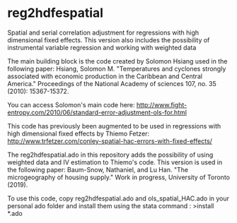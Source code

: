 # reg2hdfespatial
Spatial and serial correlation adjustment for regressions with high dimensional fixed effects. This version also includes the possibility of instrumental variable regression and working with weighted data

The main building block is the code created by Solomon Hsiang used in the following paper:
Hsiang, Solomon M. "Temperatures and cyclones strongly associated with economic production in the Caribbean and Central America." Proceedings of the National Academy of sciences 107, no. 35 (2010): 15367-15372.

You can access Solomon's main code here:
http://www.fight-entropy.com/2010/06/standard-error-adjustment-ols-for.html

This code has previously been augmented to be used in regressions with high dimensional fixed effects by Thiemo Fetzer:
http://www.trfetzer.com/conley-spatial-hac-errors-with-fixed-effects/

The reg2hdfespatial.ado in this repository adds the possibility of using weighted data and IV estimation to Thiemo's code. This version is used in the following paper:
Baum-Snow, Nathaniel, and Lu Han. "The microgeography of housing supply." Work in progress, University of Toronto (2019).

To use this code, copy reg2hdfespatial.ado and ols_spatial_HAC.ado in your personal ado folder and install them using the stata command : >install *.ado
